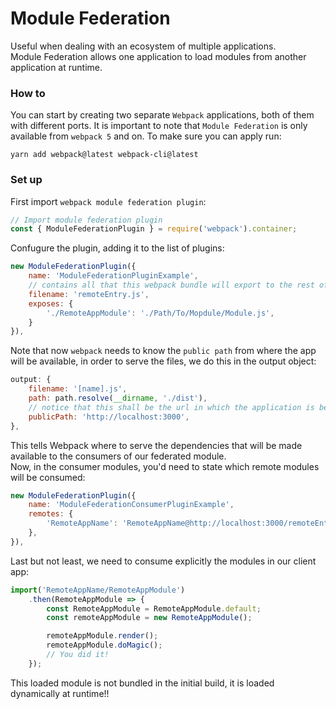 # Module Federation

Useful when dealing with an ecosystem of multiple applications.  
Module Federation allows one application to load modules from another application at runtime.

### How to
You can start by creating two separate `Webpack` applications, both of them with different ports. It is important to note that `Module Federation` is only available from `webpack 5` and on. To make sure you can apply run:
```
yarn add webpack@latest webpack-cli@latest
```

### Set up
First import `webpack module federation plugin`:
```javascript
// Import module federation plugin
const { ModuleFederationPlugin } = require('webpack').container;
```
Confugure the plugin, adding it to the list of plugins:
```javascript
new ModuleFederationPlugin({
	name: 'ModuleFederationPluginExample',
	// contains all that this webpack bundle will export to the rest of the world
	filename: 'remoteEntry.js',
	exposes: {
		'./RemoteAppModule': './Path/To/Mopdule/Module.js', 
	}
}),
```
Note that now `webpack` needs to know the `public path` from where the app will be available, in order to serve the files, we do this in the output object:
```javascript
output: {
	filename: '[name].js',
	path: path.resolve(__dirname, './dist'),
	// notice that this shall be the url in which the application is being served
	publicPath: 'http://localhost:3000',
},
```
This tells Webpack where to serve the dependencies that will be made available to the consumers of our federated module.  
Now, in the consumer modules, you'd need to state which remote modules will be consumed:
```javascript
new ModuleFederationPlugin({
	name: 'ModuleFederationConsumerPluginExample',
	remotes: {
		'RemoteAppName': 'RemoteAppName@http://localhost:3000/remoteEntry.js',
	},
}),
```
Last but not least, we need to consume explicitly the modules in our client app:
```javascript
import('RemoteAppName/RemoteAppModule')
	.then(RemoteAppModule => {
		const RemoteAppModule = RemoteAppModule.default;
		const remoteAppModule = new RemoteAppModule();

		remoteAppModule.render();
		remoteAppModule.doMagic();
		// You did it!
	});
```
This loaded module is not bundled in the initial build, it is loaded dynamically at runtime!!